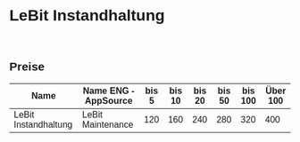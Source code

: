 <style>
body {
    font-family: "Century Gothic", "CenturyGothic", "AppleGothic", sans-serif;
}
</style>

# LeBit Instandhaltung

<br>

## Preise 

| Name                                | Name ENG -AppSource                   | bis 5 | bis 10 | bis 20 | bis 50 | bis 100 | Über 100 |
|-------------------------------------|---------------------------------------|-------|--------|--------|--------|---------|----------|
| LeBit Instandhaltung                 | LeBit Maintenance                     | 120   | 160    | 240    | 280    | 320     | 400      |

<br>
